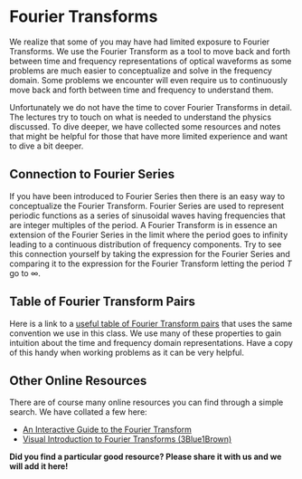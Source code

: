 # Fourier Transforms

We realize that some of you may have had limited exposure to Fourier Transforms.  We use the Fourier Transform as a tool to move back and forth between time and frequency representations of optical waveforms as some problems are much easier to conceptualize and solve in the frequency domain. Some problems we encounter will even require us to continuously move back and forth between time and frequency to understand them.   

Unfortunately we do not have the time to cover Fourier Transforms in detail.  The lectures try to touch on what is needed to understand the physics discussed.  To dive deeper, we have collected some resources and notes that might be helpful for those that have more limited experience and want to dive a bit deeper. 

## Connection to Fourier Series

If you have been introduced to Fourier Series then there is an easy way to conceptualize the Fourier Transform.  Fourier Series are used to represent periodic functions as a series of sinusoidal waves having frequencies that are integer multiples of the period.  A Fourier Transform is in essence an extension of the Fourier Series in the limit where the period goes to infinity leading to a continuous distribution of frequency components.  Try to see this connection yourself by taking the expression for the Fourier Series and comparing it to the expression for the Fourier Transform letting the period $T$ go to $\infty$.  

## Table of Fourier Transform Pairs

Here is a link to a [useful table of Fourier Transform pairs](https://ethz.ch/content/dam/ethz/special-interest/baug/ibk/structural-mechanics-dam/education/identmeth/fourier.pdf) that uses the same convention we use in this class.  We use many of these properties to gain intuition about the time and frequency domain representations.  Have a copy of this handy when working problems as it can be very helpful.

## Other Online Resources

There are of course many online resources you can find through a simple search.  We have collated a few here:

 * [An Interactive Guide to the Fourier Transform](https://betterexplained.com/articles/an-interactive-guide-to-the-fourier-transform/)
 * [Visual Introduction to Fourier Transforms (3Blue1Brown)](https://youtu.be/spUNpyF58BY?si=lZQl_uvDBlUDGhm0)
 
 
**Did you find a particular good resource?  Please share it with us and we will add it here!**